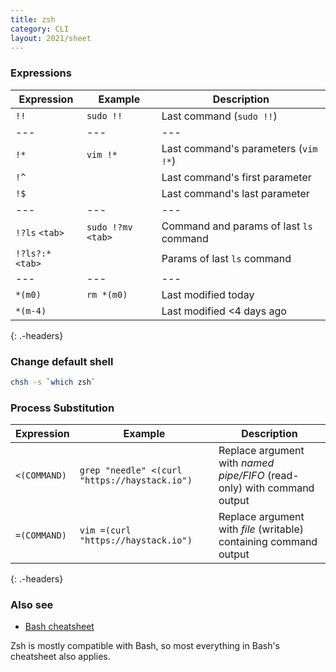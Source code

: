 ```yaml
---
title: zsh
category: CLI
layout: 2021/sheet
---
```


### Expressions

| Expression        | Example             | Description
| ---               | ---                 | ---
| `!!`              | `sudo !!`           | Last command (`sudo !!`)
| ---               | ---                 | ---
| `!*`              | `vim !*`            | Last command's parameters (`vim !*`)
| `!^`              |                     | Last command's first parameter
| `!$`              |                     | Last command's last parameter
| ---               | ---                 | ---
| `!?ls` `<tab>`    | `sudo !?mv` `<tab>` | Command and params of last `ls` command
| `!?ls?:*` `<tab>` |                     | Params of last `ls` command
| ---               | ---                 | ---
| `*(m0)`           | `rm *(m0)`          | Last modified today
| `*(m-4)`          |                     | Last modified <4 days ago
{: .-headers}

### Change default shell

```bash
chsh -s `which zsh`
```

### Process Substitution

| Expression        | Example                                               | Description
| ---               | ---                                                   | ---
| `<(COMMAND)`      | `grep "needle" <(curl "https://haystack.io")`         | Replace argument with _named pipe/FIFO_ (read-only) with command output
| `=(COMMAND)`      | `vim =(curl "https://haystack.io")`                   | Replace argument with _file_ (writable) containing command output
{: .-headers}

### Also see

- [Bash cheatsheet](./bash)

Zsh is mostly compatible with Bash, so most everything in Bash's cheatsheet also applies.
